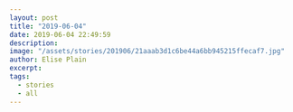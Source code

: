 ```yaml
---
layout: post
title: "2019-06-04"
date: 2019-06-04 22:49:59
description: 
image: "/assets/stories/201906/21aaab3d1c6be44a6bb945215ffecaf7.jpg"
author: Elise Plain
excerpt: 
tags: 
  - stories
  - all
---
```



<p></p>
